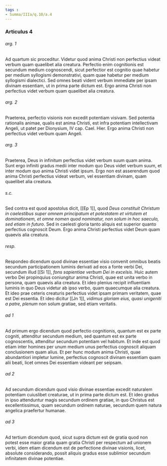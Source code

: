 ```yaml
---
tags : 
- Summa/IIIa/q.10/a.4
---
```


### Articulus 4

###### arg. 1
Ad quartum sic proceditur. Videtur quod anima Christi non perfectius videat verbum quam quaelibet alia creatura. Perfectio enim cognitionis est secundum medium cognoscendi, sicut perfectior est cognitio quae habetur per medium syllogismi demonstrativi, quam quae habetur per medium syllogismi dialectici. Sed omnes beati vident verbum immediate per ipsam divinam essentiam, ut in prima parte dictum est. Ergo anima Christi non perfectius videt verbum quam quaelibet alia creatura.

###### arg. 2
Praeterea, perfectio visionis non excedit potentiam visivam. Sed potentia rationalis animae, qualis est anima Christi, est infra potentiam intellectivam Angeli, ut patet per Dionysium, IV cap. Cael. Hier. Ergo anima Christi non perfectius videt verbum quam Angeli.

###### arg. 3
Praeterea, Deus in infinitum perfectius videt verbum suum quam anima. Sunt ergo infiniti gradus medii inter modum quo Deus videt verbum suum, et inter modum quo anima Christi videt ipsum. Ergo non est asserendum quod anima Christi perfectius videat verbum, vel essentiam divinam, quam quaelibet alia creatura.

###### s.c.
Sed contra est quod apostolus dicit, [[Ep 1]], quod *Deus constituit Christum in caelestibus super omnem principatum et potestatem et virtutem et dominationem, et omne nomen quod nominatur, non solum in hoc saeculo, sed etiam in futuro*. Sed in caelesti gloria tanto aliquis est superior quanto perfectius cognoscit Deum. Ergo anima Christi perfectius videt Deum quam quaevis alia creatura.

###### resp.
Respondeo dicendum quod divinae essentiae visio convenit omnibus beatis secundum participationem luminis derivati ad eos a fonte verbi Dei, secundum illud [[Si 1]], *fons sapientiae verbum Dei in excelsis*. Huic autem verbo Dei propinquius coniungitur anima Christi, quae est unita verbo in persona, quam quaevis alia creatura. Et ideo plenius recipit influentiam luminis in quo Deus videtur ab ipso verbo, quam quaecumque alia creatura. Et ideo prae ceteris creaturis perfectius videt ipsam primam veritatem, quae est Dei essentia. Et ideo dicitur [[Jn 1]], *vidimus gloriam eius, quasi unigeniti a patre, plenum* non solum gratiae, sed etiam veritatis.

###### ad 1
Ad primum ergo dicendum quod perfectio cognitionis, quantum est ex parte cogniti, attenditur secundum medium, sed quantum est ex parte cognoscentis, attenditur secundum potentiam vel habitum. Et inde est quod etiam inter homines per unum medium unus perfectius cognoscit aliquam conclusionem quam alius. Et per hunc modum anima Christi, quae abundantiori impletur lumine, perfectius cognoscit divinam essentiam quam alii beati, licet omnes Dei essentiam videant per seipsam.

###### ad 2
Ad secundum dicendum quod visio divinae essentiae excedit naturalem potentiam cuiuslibet creaturae, ut in prima parte dictum est. Et ideo gradus in ipso attenduntur magis secundum ordinem gratiae, in quo Christus est excellentissimus, quam secundum ordinem naturae, secundum quem natura angelica praefertur humanae.

###### ad 3
Ad tertium dicendum quod, sicut supra dictum est de gratia quod non potest esse maior gratia quam gratia Christi per respectum ad unionem verbi, idem etiam dicendum est de perfectione divinae visionis, licet, absolute considerando, possit aliquis gradus esse sublimior secundum infinitatem divinae potentiae.

